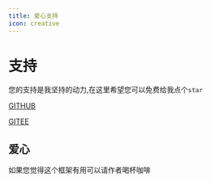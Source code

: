 ```yaml
---
title: 爱心支持
icon: creative
---
```


# 支持
您的支持是我坚持的动力,在这里希望您可以免费给我点个`star`

[GITHUB](https://github.com/xuejmnet/easy-query)

[GITEE](https://gitee.com/xuejm/easy-query)


## 爱心
如果您觉得这个框架有用可以请作者喝杯咖啡

<img :src="$withBase('/images/wx.jpg')" class="no-zoom" style="width:200px;">

<img :src="$withBase('/images/zfb.jpg')" class="no-zoom" style="width:200px;">



<!-- 
::: code-tabs
@tab 对象模式

@tab lambda模式
@tab proxy模式
@tab 属性模式


::: 

::: tip 说明!!!
> 代理模式下`where`的第一个参数是`filter`过滤器,第二个参数开始才是真正的表
:::






::: tabs

@tab entity


编写中...
@tab lambda
编写中...
@tab client
编写中...

:::




接口  | 功能  
---  | --- 
ValueConverter  | 将数据库和对象值进行互相转换的接口
\<TProperty>  | 对象属性类型
\<TProvider>  | 数据库对应的java类型




```mermaid
erDiagram
    SysBankCard {
        String id PK
        String uid FK
        String code
        String type
        String bankId FK
        LocalDateTime openTime
    }
    
    SysUser {
        String id PK
        String name
        String phone
        Integer age
        LocalDateTime createTime
    }
    
    SysBank {
        String id PK
        String name
        LocalDateTime createTime
    }

    SysBankCard }o--|| SysUser : "Many-to-One (uid → id)"
    SysBankCard }o--|| SysBank : "Many-to-One (bankId → id)"
```



-->